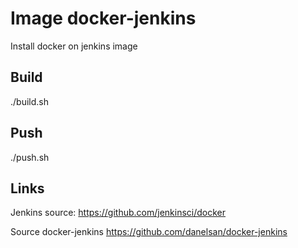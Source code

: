 # Image docker-jenkins

Install docker on jenkins image

## Build

./build.sh

## Push

./push.sh

## Links

Jenkins source:
https://github.com/jenkinsci/docker

Source docker-jenkins
https://github.com/danelsan/docker-jenkins
